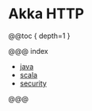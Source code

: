 # Akka HTTP

@@toc { depth=1 }

@@@ index

* [java](java.md)
* [scala](scala.md)
* [security](security.md)

@@@
